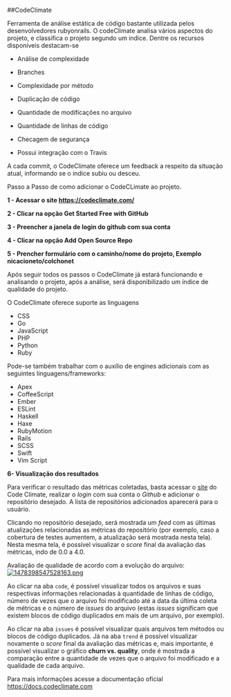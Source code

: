 
##CodeClimate

Ferramenta de análise estática de código bastante utilizada pelos desenvolvedores rubyonrails. O codeClimate analisa vários aspectos do projeto, e classifica o projeto segundo um indice. 
Dentre os recursos disponíveis destacam-se

* Análise de complexidade

* Branches

* Complexidade por método

* Duplicação de código

* Quantidade de modificações no arquivo

* Quantidade de linhas de código

* Checagem de segurança

* Possui integração com o Travis

A cada commit, o CodeClimate oferece um feedback a respeito da situação atual, informando se o indice subiu ou desceu.

Passo a Passo de como adicionar o CodeCLimate ao projeto.

__1 - Acessar o site https://codeclimate.com/__

__2 - Clicar na opção Get Started Free with GitHub__

__3 - Preencher a janela de login do github com sua conta__

__4 - Clicar na opção Add Open Source Repo__

__5 - Prencher formulário com o caminho/nome do projeto, Exemplo nicacioneto/colchonet__

Após seguir todos os passos o CodeClimate já estará funcionando e analisando o projeto, após a análise, será disponibilizado um índice de qualidade do projeto.

O CodeClimate oferece suporte as linguagens

* CSS
* Go
* JavaScript
* PHP
* Python
* Ruby

Pode-se também trabalhar com o auxílio de engines adicionais com as seguintes linguagens/frameworks:
* Apex
* CoffeeScript
* Ember
* ESLint
* Haskell
* Haxe
* RubyMotion
* Rails
* SCSS
* Swift
* Vim Script

__6- Visualização dos resultados__

Para verificar o resultado das métricas coletadas, basta acessar o [site](http://codeclimate.com/) do Code Climate, realizar o _login_ com sua conta o _Github_ e adicionar o repositório desejado. A lista de repositórios adicionados aparecerá para o usuário. 

Clicando no repositório desejado, será mostrada um _feed_ com as últimas atualizações relacionadas as métricas do repositório (por exemplo, caso a cobertura de testes aumentem, a atualização será mostrada nesta tela). Nesta mesma tela, é possível visualizar o _score_ final da avaliação das métricas, indo de 0.0 a 4.0. 

Avaliação de qualidade de acordo com a evolução do arquivo:
[![1478398547528163.png](https://s26.postimg.org/ve40mp3gp/1478398547528163.png)](https://postimg.org/image/6832fv26d/)




Ao clicar na aba `code`, é possível visualizar todos os arquivos e suas respectivas informações relacionadas à quantidade de linhas de código, número de vezes que o arquivo foi modificado até a data da última coleta de métricas e o número de _issues_ do arquivo (estas _issues_ significam que existem blocos de código duplicados em mais de um arquivo, por exemplo). 

Ao clicar na aba `issues` é possível visualizar quais arquivos tem métodos ou blocos de código duplicados. Já na aba `trend` é possível visualizar novamente o _score_ final da avaliação das métricas e, mais importante, é possível visualizar o gráfico __churn vs. quality__, onde é mostrada a comparação entre a quantidade de vezes que o arquivo foi modificado e a qualidade de cada arquivo.

Para mais informações acesse a documentação oficial
https://docs.codeclimate.com
